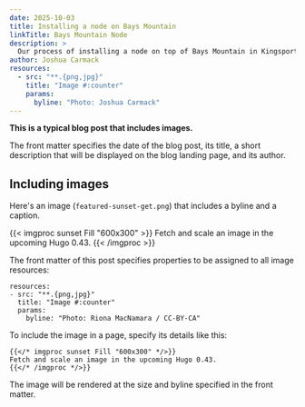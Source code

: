 ```yaml
---
date: 2025-10-03
title: Installing a node on Bays Mountain
linkTitle: Bays Mountain Node
description: >
  Our process of installing a node on top of Bays Mountain in Kingsport, TN.
author: Joshua Carmack
resources:
  - src: "**.{png,jpg}"
    title: "Image #:counter"
    params:
      byline: "Photo: Joshua Carmack"
---
```


**This is a typical blog post that includes images.**

The front matter specifies the date of the blog post, its title, a short description that will be displayed on the blog landing page, and its author.

## Including images

Here's an image (`featured-sunset-get.png`) that includes a byline and a caption.

{{< imgproc sunset Fill "600x300" >}}
Fetch and scale an image in the upcoming Hugo 0.43.
{{< /imgproc >}}

The front matter of this post specifies properties to be assigned to all image resources:

```
resources:
- src: "**.{png,jpg}"
  title: "Image #:counter"
  params:
    byline: "Photo: Riona MacNamara / CC-BY-CA"
```

To include the image in a page, specify its details like this:

```go-html-template
{{</* imgproc sunset Fill "600x300" */>}}
Fetch and scale an image in the upcoming Hugo 0.43.
{{</* /imgproc */>}}
```

The image will be rendered at the size and byline specified in the front matter.
